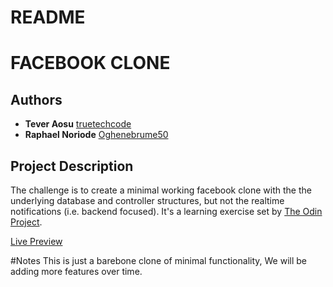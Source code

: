 # README

# FACEBOOK CLONE

## Authors
- **Tever Aosu** [truetechcode](https://github.com/truetechcode)
- **Raphael Noriode** [Oghenebrume50](https://github.com/Oghenebrume50)

## Project Description
The challenge is to create a minimal working facebook clone with the the underlying database and controller structures, but not the realtime notifications (i.e. backend focused).  It's a learning exercise set by [The Odin Project](https://www.theodinproject.com/courses/ruby-on-rails/lessons/final-project?ref=lnav).

[Live Preview](https://mysterious-waters-41144.herokuapp.com)

#Notes
This is just a barebone clone of minimal functionality, We will be adding more features over time.